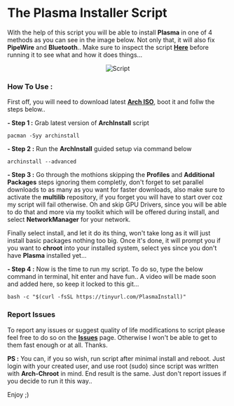 # The Plasma Installer Script

With the help of this script you will be able to install **Plasma** in one of 4 methods as you can see in the image below. Not only that, it will also fix **PipeWire** and **Bluetooth**.. Make sure to inspect the script [**Here**](https://github.com/xerolinux/xero-plasma/blob/main/xero-plasma.sh) before running it to see what and how it does things...
<br />

<div align="center">

![Script](https://i.imgur.com/TOZNp4j.png)

</div>

### How To Use :

First off, you will need to download latest [**Arch ISO**](https://archlinux.org/download/), boot it and follw the steps below.. 

**- Step 1 :**
Grab latest version of **ArchInstall** script
```
pacman -Syy archinstall
```

**- Step 2 :**
Run the **ArchInstall** guided setup via command below
```
archinstall --advanced
```

**- Step 3 :**
Go through the mothions skipping the **Profiles** and **Additional Packages** steps ignoring them completly, don't forget to set parallel downloads to as many as you want for faster downloads, also make sure to activate the **multilib** repository, if you forget you will have to start over coz my script will fail otherwise. Oh and skip GPU Drivers, since you will be able to do that and more via my toolkit which will be offered during install, and select **NetworkManager** for your network.

Finally select install, and let it do its thing, won't take long as it will just install basic packages nothing too big. Once it's done, it will prompt you if you want to **chroot** into your installed system, select yes since you don't have **Plasma** installed yet... 

**- Step 4 :**
Now is the time to run my script. To do so, type the below command in terminal, hit enter and have fun.. A video will be made soon and added here, so keep it locked to this git...
```
bash -c "$(curl -fsSL https://tinyurl.com/PlasmaInstall)"
```

### Report Issues

To report any issues or suggest quality of life modifications to script please feel free to do so on the [**Issues**](https://github.com/xerolinux/xero-plasma/issues) page. Otherwise I won't be able to get to them fast enough or at all. Thanks.

**PS :** You can, if you so wish, run script after minimal install and reboot. Just login with your created user, and use root (sudo) since script was written with **Arch-Chroot** in mind. End result is the same. Just don't report issues if you decide to run it this way.. 

Enjoy ;)
